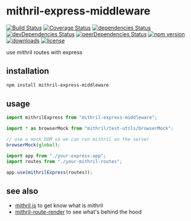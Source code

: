 # mithril-express-middleware

[![Build Status](https://travis-ci.org/tlaziuk/mithril-express-middleware.svg?branch=master)](https://travis-ci.org/tlaziuk/mithril-express-middleware)
[![Coverage Status](https://coveralls.io/repos/github/tlaziuk/mithril-express-middleware/badge.svg?branch=master)](https://coveralls.io/github/tlaziuk/mithril-express-middleware?branch=master)
[![dependencies Status](https://david-dm.org/tlaziuk/mithril-express-middleware/status.svg)](https://david-dm.org/tlaziuk/mithril-express-middleware)
[![devDependencies Status](https://david-dm.org/tlaziuk/mithril-express-middleware/dev-status.svg)](https://david-dm.org/tlaziuk/mithril-express-middleware?type=dev)
[![peerDependencies Status](https://david-dm.org/tlaziuk/mithril-express-middleware/peer-status.svg)](https://david-dm.org/tlaziuk/mithril-express-middleware?type=peer)
[![npm version](https://badge.fury.io/js/mithril-express-middleware.svg)](https://badge.fury.io/js/mithril-express-middleware)
[![downloads](https://img.shields.io/npm/dm/mithril-express-middleware.svg)](https://www.npmjs.com/package/mithril-express-middleware)
[![license](https://img.shields.io/npm/l/mithril-express-render.svg)](https://www.npmjs.com/package/mithril-express-render)

use mithril routes with express

## installation

``` sh
npm install mithril-express-middleware
```

## usage

``` typescript
import mithrilExpress from "mithril-express-middleware";

import * as browserMock from "mithril/test-utils/browserMock";

// use a mock DOM so we can run mithril on the server
browserMock(global);

import app from "./your-express-app";
import routes from "./your-mithril-routes";

app.use(mithrilExpress(routes));
```

## see also

* [mithril.js](https://github.com/MithrilJS/mithril.js) to get know what is mithril
* [mithril-route-render](https://github.com/tlaziuk/mithril-route-render) to see what's behind the hood
